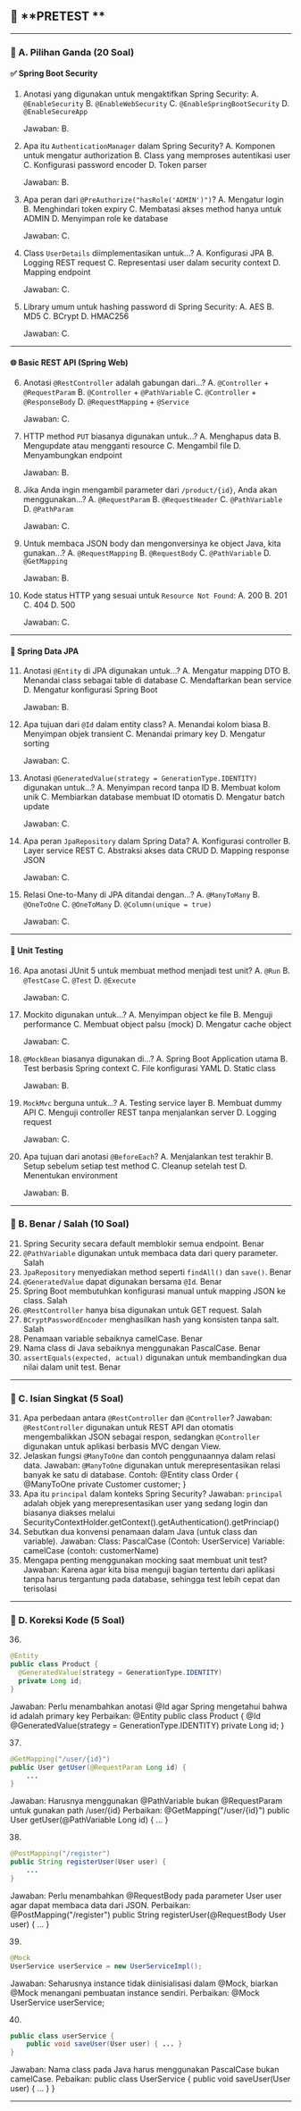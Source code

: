 ## 📘 **PRETEST **

---

### 🔹 A. **Pilihan Ganda (20 Soal)**

#### ✅ Spring Boot Security

1. Anotasi yang digunakan untuk mengaktifkan Spring Security:
   A. `@EnableSecurity`
   B. `@EnableWebSecurity`
   C. `@EnableSpringBootSecurity`
   D. `@EnableSecureApp`

   Jawaban: B.

2. Apa itu `AuthenticationManager` dalam Spring Security?
   A. Komponen untuk mengatur authorization
   B. Class yang memproses autentikasi user
   C. Konfigurasi password encoder
   D. Token parser

   Jawaban: B.

3. Apa peran dari `@PreAuthorize("hasRole('ADMIN')")`?
   A. Mengatur login
   B. Menghindari token expiry
   C. Membatasi akses method hanya untuk ADMIN
   D. Menyimpan role ke database

   Jawaban: C.

4. Class `UserDetails` diimplementasikan untuk...?
   A. Konfigurasi JPA
   B. Logging REST request
   C. Representasi user dalam security context
   D. Mapping endpoint

   Jawaban: C.

5. Library umum untuk hashing password di Spring Security:
   A. AES
   B. MD5
   C. BCrypt
   D. HMAC256

   Jawaban: C.

---

#### 🌐 Basic REST API (Spring Web)

6. Anotasi `@RestController` adalah gabungan dari...?
   A. `@Controller` + `@RequestParam`
   B. `@Controller` + `@PathVariable`
   C. `@Controller` + `@ResponseBody`
   D. `@RequestMapping` + `@Service`

   Jawaban: C.

7. HTTP method `PUT` biasanya digunakan untuk...?
   A. Menghapus data
   B. Mengupdate atau mengganti resource
   C. Mengambil file
   D. Menyambungkan endpoint

   Jawaban: B.

8. Jika Anda ingin mengambil parameter dari `/product/{id}`, Anda akan menggunakan...?
   A. `@RequestParam`
   B. `@RequestHeader`
   C. `@PathVariable`
   D. `@PathParam`

   Jawaban: C. 

9. Untuk membaca JSON body dan mengonversinya ke object Java, kita gunakan...?
   A. `@RequestMapping`
   B. `@RequestBody`
   C. `@PathVariable`
   D. `@GetMapping`

   Jawaban: B.

10. Kode status HTTP yang sesuai untuk `Resource Not Found`:
    A. 200
    B. 201
    C. 404
    D. 500

    Jawaban: C.

---

#### 🧩 Spring Data JPA

11. Anotasi `@Entity` di JPA digunakan untuk...?
    A. Mengatur mapping DTO
    B. Menandai class sebagai table di database
    C. Mendaftarkan bean service
    D. Mengatur konfigurasi Spring Boot

    Jawaban: B.

12. Apa tujuan dari `@Id` dalam entity class?
    A. Menandai kolom biasa
    B. Menyimpan objek transient
    C. Menandai primary key
    D. Mengatur sorting

    Jawaban: C.

13. Anotasi `@GeneratedValue(strategy = GenerationType.IDENTITY)` digunakan untuk...?
    A. Menyimpan record tanpa ID
    B. Membuat kolom unik
    C. Membiarkan database membuat ID otomatis
    D. Mengatur batch update

    Jawaban: C.

14. Apa peran `JpaRepository` dalam Spring Data?
    A. Konfigurasi controller
    B. Layer service REST
    C. Abstraksi akses data CRUD
    D. Mapping response JSON

    Jawaban: C.

15. Relasi One-to-Many di JPA ditandai dengan...?
    A. `@ManyToMany`
    B. `@OneToOne`
    C. `@OneToMany`
    D. `@Column(unique = true)`

    Jawaban: C.

---

#### 🧪 Unit Testing

16. Apa anotasi JUnit 5 untuk membuat method menjadi test unit?
    A. `@Run`
    B. `@TestCase`
    C. `@Test`
    D. `@Execute`

    Jawaban: C.

17. Mockito digunakan untuk...?
    A. Menyimpan object ke file
    B. Menguji performance
    C. Membuat object palsu (mock)
    D. Mengatur cache object

    Jawaban: C.

18. `@MockBean` biasanya digunakan di...?
    A. Spring Boot Application utama
    B. Test berbasis Spring context
    C. File konfigurasi YAML
    D. Static class

    Jawaban: B.

19. `MockMvc` berguna untuk...?
    A. Testing service layer
    B. Membuat dummy API
    C. Menguji controller REST tanpa menjalankan server
    D. Logging request

    Jawaban: C.

20. Apa tujuan dari anotasi `@BeforeEach`?
    A. Menjalankan test terakhir
    B. Setup sebelum setiap test method
    C. Cleanup setelah test
    D. Menentukan environment

    Jawaban: B.

---

### 🔸 B. **Benar / Salah (10 Soal)**

21. Spring Security secara default memblokir semua endpoint.
    Benar
22. `@PathVariable` digunakan untuk membaca data dari query parameter.
    Salah
23. `JpaRepository` menyediakan method seperti `findAll()` dan `save()`.
    Benar
24. `@GeneratedValue` dapat digunakan bersama `@Id`.
    Benar
25. Spring Boot membutuhkan konfigurasi manual untuk mapping JSON ke class.
    Salah
26. `@RestController` hanya bisa digunakan untuk GET request.
    Salah
27. `BCryptPasswordEncoder` menghasilkan hash yang konsisten tanpa salt.
    Salah
28. Penamaan variable sebaiknya camelCase.
    Benar
29. Nama class di Java sebaiknya menggunakan PascalCase.
    Benar
30. `assertEquals(expected, actual)` digunakan untuk membandingkan dua nilai dalam unit test.
    Benar

---

### 🧾 C. **Isian Singkat (5 Soal)**

31. Apa perbedaan antara `@RestController` dan `@Controller`?
Jawaban: `@RestController` digunakan untuk REST API dan otomatis mengembalikkan JSON sebagai respon, sedangkan `@Controller` digunakan untuk aplikasi berbasis MVC dengan View.
32. Jelaskan fungsi `@ManyToOne` dan contoh penggunaannya dalam relasi data.
Jawaban: `@ManyToOne` digunakan untuk merepresentasikan relasi banyak ke satu di database.
Contoh:
@Entity
class Order {
    @ManyToOne
    private Customer customer;
}
33. Apa itu `principal` dalam konteks Spring Security?
Jawaban: `principal` adalah objek yang merepresentasikan user yang sedang login dan biasanya diakses melalui SecurityContextHolder.getContext().getAuthentication().getPrinciap()
34. Sebutkan dua konvensi penamaan dalam Java (untuk class dan variable).
Jawaban:
Class: PascalCase (Contoh: UserService)
Variable: camelCase (contoh: customerName)
35. Mengapa penting menggunakan mocking saat membuat unit test?
Jawaban: Karena agar kita bisa menguji bagian tertentu dari aplikasi tanpa harus tergantung pada database, sehingga test lebih cepat dan terisolasi

---

### 🔧 D. **Koreksi Kode (5 Soal)**

36.

```java
@Entity
public class Product {
  @GeneratedValue(strategy = GenerationType.IDENTITY)
  private Long id;
}
```
Jawaban: Perlu menambahkan anotasi @Id agar Spring mengetahui bahwa id adalah primary key
Perbaikan:
@Entity
public class Product {
  @Id
  @GeneratedValue(strategy = GenerationType.IDENTITY)
  private Long id;
}

37.

```java
@GetMapping("/user/{id}")
public User getUser(@RequestParam Long id) {
    ...
}
```
Jawaban: Harusnya menggunakan @PathVariable bukan @RequestParam untuk gunakan path /user/{id}
Perbaikan:
@GetMapping("/user/{id}")
public User getUser(@PathVariable Long id) {
    ...
}

38.

```java
@PostMapping("/register")
public String registerUser(User user) {
    ...
}
```
Jawaban: Perlu menambahkan @RequestBody pada parameter User user agar dapat membaca data dari JSON.
Perbaikan:
@PostMapping("/register")
public String registerUser(@RequestBody User user) {
    ...
}

39.

```java
@Mock
UserService userService = new UserServiceImpl();
```
Jawaban: Seharusnya instance tidak diinisialisasi dalam @Mock, biarkan @Mock menangani pembuatan instance sendiri.
Perbaikan:
@Mock
UserService userService;

40.

```java
public class userService {
    public void saveUser(User user) { ... }
}
```
Jawaban: Nama class pada Java harus menggunakan PascalCase bukan camelCase.
Pebaikan:
public class UserService {
    public void saveUser(User user) { ... }
}

---
